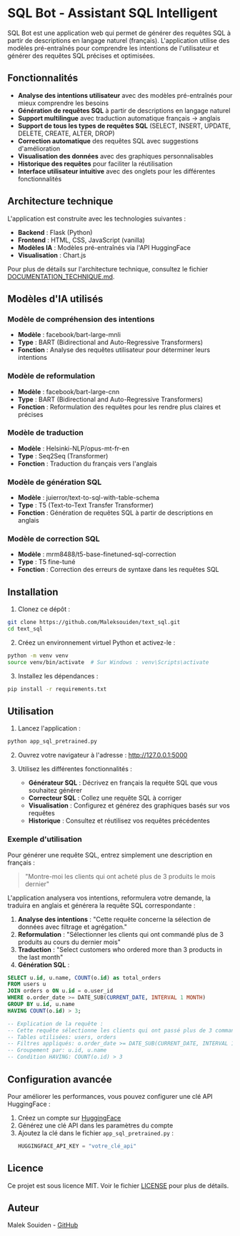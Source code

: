 # SQL Bot - Assistant SQL Intelligent

SQL Bot est une application web qui permet de générer des requêtes SQL à partir de descriptions en langage naturel (français). L'application utilise des modèles pré-entraînés pour comprendre les intentions de l'utilisateur et générer des requêtes SQL précises et optimisées.

## Fonctionnalités

- **Analyse des intentions utilisateur** avec des modèles pré-entraînés pour mieux comprendre les besoins
- **Génération de requêtes SQL** à partir de descriptions en langage naturel
- **Support multilingue** avec traduction automatique français → anglais
- **Support de tous les types de requêtes SQL** (SELECT, INSERT, UPDATE, DELETE, CREATE, ALTER, DROP)
- **Correction automatique** des requêtes SQL avec suggestions d'amélioration
- **Visualisation des données** avec des graphiques personnalisables
- **Historique des requêtes** pour faciliter la réutilisation
- **Interface utilisateur intuitive** avec des onglets pour les différentes fonctionnalités

## Architecture technique

L'application est construite avec les technologies suivantes :

- **Backend** : Flask (Python)
- **Frontend** : HTML, CSS, JavaScript (vanilla)
- **Modèles IA** : Modèles pré-entraînés via l'API HuggingFace
- **Visualisation** : Chart.js

Pour plus de détails sur l'architecture technique, consultez le fichier [DOCUMENTATION_TECHNIQUE.md](DOCUMENTATION_TECHNIQUE.md).

## Modèles d'IA utilisés

### Modèle de compréhension des intentions

- **Modèle** : facebook/bart-large-mnli
- **Type** : BART (Bidirectional and Auto-Regressive Transformers)
- **Fonction** : Analyse des requêtes utilisateur pour déterminer leurs intentions

### Modèle de reformulation

- **Modèle** : facebook/bart-large-cnn
- **Type** : BART (Bidirectional and Auto-Regressive Transformers)
- **Fonction** : Reformulation des requêtes pour les rendre plus claires et précises

### Modèle de traduction

- **Modèle** : Helsinki-NLP/opus-mt-fr-en
- **Type** : Seq2Seq (Transformer)
- **Fonction** : Traduction du français vers l'anglais

### Modèle de génération SQL

- **Modèle** : juierror/text-to-sql-with-table-schema
- **Type** : T5 (Text-to-Text Transfer Transformer)
- **Fonction** : Génération de requêtes SQL à partir de descriptions en anglais

### Modèle de correction SQL

- **Modèle** : mrm8488/t5-base-finetuned-sql-correction
- **Type** : T5 fine-tuné
- **Fonction** : Correction des erreurs de syntaxe dans les requêtes SQL

## Installation

1. Clonez ce dépôt :

```bash
git clone https://github.com/Maleksouiden/text_sql.git
cd text_sql
```

2. Créez un environnement virtuel Python et activez-le :

```bash
python -m venv venv
source venv/bin/activate  # Sur Windows : venv\Scripts\activate
```

3. Installez les dépendances :

```bash
pip install -r requirements.txt
```

## Utilisation

1. Lancez l'application :

```bash
python app_sql_pretrained.py
```

2. Ouvrez votre navigateur à l'adresse : http://127.0.0.1:5000

3. Utilisez les différentes fonctionnalités :
   - **Générateur SQL** : Décrivez en français la requête SQL que vous souhaitez générer
   - **Correcteur SQL** : Collez une requête SQL à corriger
   - **Visualisation** : Configurez et générez des graphiques basés sur vos requêtes
   - **Historique** : Consultez et réutilisez vos requêtes précédentes

### Exemple d'utilisation

Pour générer une requête SQL, entrez simplement une description en français :

> "Montre-moi les clients qui ont acheté plus de 3 produits le mois dernier"

L'application analysera vos intentions, reformulera votre demande, la traduira en anglais et générera la requête SQL correspondante :

1. **Analyse des intentions** : "Cette requête concerne la sélection de données avec filtrage et agrégation."
2. **Reformulation** : "Sélectionner les clients qui ont commandé plus de 3 produits au cours du dernier mois"
3. **Traduction** : "Select customers who ordered more than 3 products in the last month"
4. **Génération SQL** :

```sql
SELECT u.id, u.name, COUNT(o.id) as total_orders
FROM users u
JOIN orders o ON u.id = o.user_id
WHERE o.order_date >= DATE_SUB(CURRENT_DATE, INTERVAL 1 MONTH)
GROUP BY u.id, u.name
HAVING COUNT(o.id) > 3;

-- Explication de la requête :
-- Cette requête sélectionne les clients qui ont passé plus de 3 commandes au cours du dernier mois
-- Tables utilisées: users, orders
-- Filtres appliqués: o.order_date >= DATE_SUB(CURRENT_DATE, INTERVAL 1 MONTH)
-- Groupement par: u.id, u.name
-- Condition HAVING: COUNT(o.id) > 3
```

## Configuration avancée

Pour améliorer les performances, vous pouvez configurer une clé API HuggingFace :

1. Créez un compte sur [HuggingFace](https://huggingface.co/)
2. Générez une clé API dans les paramètres du compte
3. Ajoutez la clé dans le fichier `app_sql_pretrained.py` :
   ```python
   HUGGINGFACE_API_KEY = "votre_clé_api"
   ```

## Licence

Ce projet est sous licence MIT. Voir le fichier [LICENSE](LICENSE) pour plus de détails.

## Auteur

Malek Souiden - [GitHub](https://github.com/Maleksouiden)
